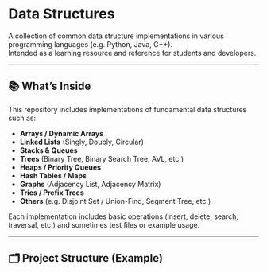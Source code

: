 # Data Structures

A collection of common data structure implementations in various programming languages (e.g. Python, Java, C++).  
Intended as a learning resource and reference for students and developers.

---

## 📚 What’s Inside

This repository includes implementations of fundamental data structures such as:

- **Arrays / Dynamic Arrays**  
- **Linked Lists** (Singly, Doubly, Circular)  
- **Stacks & Queues**  
- **Trees** (Binary Tree, Binary Search Tree, AVL, etc.)  
- **Heaps / Priority Queues**  
- **Hash Tables / Maps**  
- **Graphs** (Adjacency List, Adjacency Matrix)  
- **Tries / Prefix Trees**  
- **Others** (e.g. Disjoint Set / Union-Find, Segment Tree, etc.)

Each implementation includes basic operations (insert, delete, search, traversal, etc.) and sometimes test files or example usage.   
   
---

## 🗂 Project Structure (Example)

